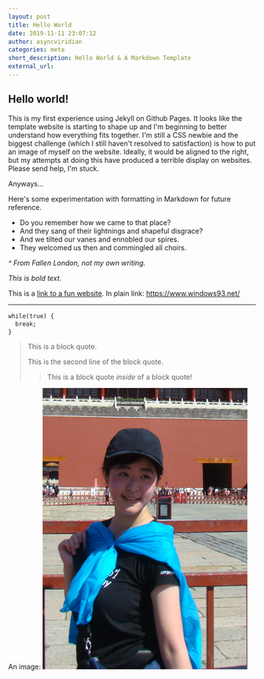 ```yaml
---
layout: post
title: Hello World
date: 2019-11-11 23:07:12
author: asyncviridian
categories: meta
short_description: Hello World & A Markdown Template
external_url:
---
```

## Hello world!

This is my first experience using Jekyll on Github Pages. It looks like the template website is starting to shape up and I'm beginning to better understand how everything fits together. I'm still a CSS newbie and the biggest challenge (which I still haven't resolved to satisfaction) is how to put an image of myself on the website. Ideally, it would be aligned to the right, but my attempts at doing this have produced a terrible display on websites. Please send help, I'm stuck.

Anyways...

Here's some experimentation with formatting in Markdown for future reference.
- Do you remember how we came to that place?
- And they sang of their lightnings and shapeful disgrace?
- And we tilted our vanes and ennobled our spires.
- They welcomed us then and commingled all choirs.

_^ From Fallen London, not my own writing._

*This is bold text.*

This is a [link to a fun website](https://www.windows93.net/ "Title text"). In plain link: <https://www.windows93.net/>

***

```
while(true) {
  break;
}
```

> This is a block quote.
>
> This is the second line of the block quote.
>> This is a block quote _inside_ of a block quote!

An image:
![An image](/images/photo.png "the same image as from the front page")
